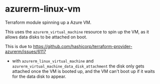 <!--
SPDX-FileCopyrightText: 2022-2024 TII (SSRC) and the Ghaf contributors
SPDX-License-Identifier: Apache-2.0
-->

# azurerm-linux-vm

Terraform module spinning up a Azure VM.

This uses the `azurerm_virtual_machine` resource to spin up the VM, as it allows
data disks to be attached on boot.

This is due to
https://github.com/hashicorp/terraform-provider-azurerm/issues/6117
- with `azurerm_linux_virtual_machine` and
`azurerm_virtual_machine_data_disk_attachment` the disk only gets attached once
the VM is booted up, and the VM can't boot up if it waits for the data disk
to appear.
